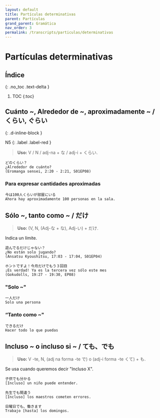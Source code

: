 ```yaml
---
layout: default
title: Partículas determinativas
parent: Partículas
grand_parent: Gramática
nav_order: 3
permalink: /transcripts/particulas/determinativas
---
```


# Partículas determinativas

## Índice
{: .no_toc .text-delta }

1. TOC
{:toc}

## Cuánto ~, Alrededor de ~, aproximadamente ~ / くらい, ぐらい
{: .d-inline-block }

N5
{: .label .label-red }

> **Uso:** V / N / adj-na + な / adj-i + くらい.

```
どのくらい？
¿Alrededor de cuánto?
(Eromanga sensei, 2:20 - 2:21, S01EP08)
```

### Para expresar cantidades aproximadas

```
今は100人くらいが部屋にいる
Ahora hay aproximadamente 100 personas en la sala.
```

## Sólo ~, tanto como ~ / だけ

> **Uso:** (V, N, (Adj-な + な), Adj-い) + だけ.

Indica un límite.

```
遊んでるだけじゃない？
¿No están solo jugando?
(Ansatsu Kyoushitsu, 17:03 - 17:04, S01EP04)

ホントですよ！今月だけでもう３回目
¡Es verdad! Ya es la tercera vez sólo este mes
(Gokudolls, 19:27 - 19:30, EP08)
```

### "Solo ~"

```
一人だけ
Solo una persona
```

### “Tanto como ~"

```
できるだけ
Hacer todo lo que puedas
```

## Incluso ~ o incluso si ~ / ても、でも

> **Uso:** V -te, N, (adj na forma -te で) o (adj-i forma -te くて) + も.

Se usa cuando queremos decir "Incluso X".

```
子供でも分かる
[Incluso] un niño puede entender.

先生でも間違う
[Incluso] los maestros cometen errores.

日曜日でも、働きます
Trabajo [hasta] los domingos.
```